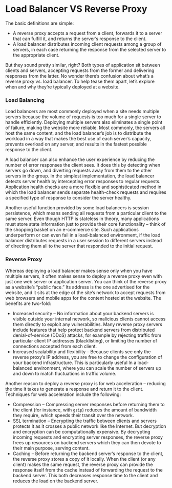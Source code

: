 # Load Balancer VS Reverse Proxy



The basic definitions are simple:

* A reverse proxy accepts a request from a client, forwards it to a server that can fulfill it, and returns the server’s response to the client.
* A load balancer distributes incoming client requests among a group of servers, in each case returning the response from the selected server to the appropriate client.

But they sound pretty similar, right? Both types of application sit between clients and servers, accepting requests from the former and delivering responses from the latter. No wonder there’s confusion about what’s a reverse proxy vs. load balancer. To help tease them apart, let’s explore when and why they’re typically deployed at a website.

### Load Balancing

Load balancers are most commonly deployed when a site needs multiple servers because the volume of requests is too much for a single server to handle efficiently. Deploying multiple servers also eliminates a single point of failure, making the website more reliable. Most commonly, the servers all host the same content, and the load balancer’s job is to distribute the workload in a way that makes the best use of each server’s capacity, prevents overload on any server, and results in the fastest possible response to the client.

A load balancer can also enhance the user experience by reducing the number of error responses the client sees. It does this by detecting when servers go down, and diverting requests away from them to the other servers in the group. In the simplest implementation, the load balancer detects server health by intercepting error responses to regular requests. Application health checks are a more flexible and sophisticated method in which the load balancer sends separate health-check requests and requires a specified type of response to consider the server healthy.

Another useful function provided by some load balancers is session persistence, which means sending all requests from a particular client to the same server. Even though HTTP is stateless in theory, many applications must store state information just to provide their core functionality – think of the shopping basket on an e-commerce site. Such applications underperform or can even fail in a load-balanced environment, if the load balancer distributes requests in a user session to different servers instead of directing them all to the server that responded to the initial request.

### Reverse Proxy

Whereas deploying a load balancer makes sense only when you have multiple servers, it often makes sense to deploy a reverse proxy even with just one web server or application server. You can think of the reverse proxy as a website’s “public face.” Its address is the one advertised for the website, and it sits at the edge of the site’s network to accept requests from web browsers and mobile apps for the content hosted at the website. The benefits are two-fold:

* Increased security – No information about your backend servers is visible outside your internal network, so malicious clients cannot access them directly to exploit any vulnerabilities. Many reverse proxy servers include features that help protect backend servers from distributed denial-of-service \(DDoS\) attacks, for example by rejecting traffic from particular client IP addresses \(blacklisting\), or limiting the number of connections accepted from each client.
* Increased scalability and flexibility – Because clients see only the reverse proxy’s IP address, you are free to change the configuration of your backend infrastructure. This is particularly useful In a load-balanced environment, where you can scale the number of servers up and down to match fluctuations in traffic volume.

Another reason to deploy a reverse proxy is for web acceleration – reducing the time it takes to generate a response and return it to the client. Techniques for web acceleration include the following:

* Compression – Compressing server responses before returning them to the client \(for instance, with `gzip`\) reduces the amount of bandwidth they require, which speeds their transit over the network.
* SSL termination – Encrypting the traffic between clients and servers protects it as it crosses a public network like the Internet. But decryption and encryption can be computationally expensive. By decrypting incoming requests and encrypting server responses, the reverse proxy frees up resources on backend servers which they can then devote to their main purpose, serving content.
* Caching – Before returning the backend server’s response to the client, the reverse proxy stores a copy of it locally. When the client \(or any client\) makes the same request, the reverse proxy can provide the response itself from the cache instead of forwarding the request to the backend server. This both decreases response time to the client and reduces the load on the backend server.

